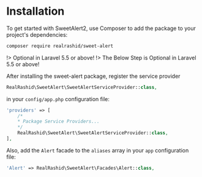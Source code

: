 # Installation

To get started with SweetAlert2, use Composer to add the package to your project's dependencies:

```bash
composer require realrashid/sweet-alert
```

!> Optional in Laravel 5.5 or above!
!> The Below Step is Optional in Laravel 5.5 or above!

After installing the sweet-alert package, register the service provider

```php
RealRashid\SweetAlert\SweetAlertServiceProvider::class,
```
in your `config/app.php` configuration file:

```php
'providers' => [
    /*
    * Package Service Providers...
    */
    RealRashid\SweetAlert\SweetAlertServiceProvider::class,
],
```

Also, add the `Alert` facade to the `aliases` array in your `app` configuration file:

```php
'Alert' => RealRashid\SweetAlert\Facades\Alert::class,
```
